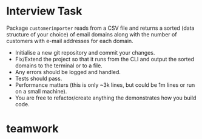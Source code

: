 # Interview Task

Package ```customerimporter``` reads from a CSV file and returns a sorted (data
structure of your choice) of email domains along with the number of customers
with e-mail addresses for each domain. 

* Initialise a new git repository and commit your changes.
* Fix/Extend the project so that it runs from the CLI and output the sorted domains to the terminal or to a file. 
* Any errors should be logged and handled.
* Tests should pass.
* Performance matters (this is only ~3k lines, but could be 1m lines or run on a small machine).
* You are free to refactor/create anything the demonstrates how you build code.
# teamwork
